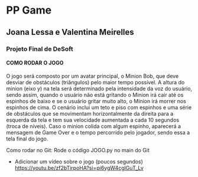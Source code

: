 # PP Game
## Joana Lessa e Valentina Meirelles

 ### Projeto Final de DeSoft

#### COMO RODAR O JOGO
  O jogo será composto por um avatar principal, o Minion Bob, que deve desviar de obstáculos (triângulos) pelo maior tempo possível. A altura do minion (eixo y) na tela será determinado pela intensidade da voz do usuário, sendo assim, quando o usuário não está gritando o Minion irá cair até os espinhos de baixo e se o usuário gritar muito alto, o Minion irá morrer nos espinhos de cima. O cenário inclui um teto e piso com espinhos e uma série de obstáculos que se movimentam horizontalmente da direita para a esquerda da tela e tem sua velocidade aumentada a cada 10 segundos (troca de níveis). Caso o minion colida com algum espinho, aparecerá a mensagem de Game Over e o tempo percorrido pelo jogador, sendo essa a tela final do jogo. 

Como rodar no Git: Rode o código JOGO.py no main do Git

  
- Adicionar um vídeo sobre o jogo (poucos segundos)
https://youtu.be/zf2bTirpoHA?si=pi6ygW4cglGuT_Lv 

